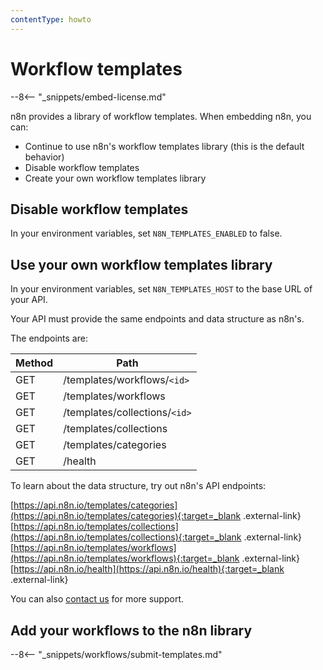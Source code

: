 ```yaml
---
contentType: howto
---
```


# Workflow templates

--8<-- "_snippets/embed-license.md"

n8n provides a library of workflow templates. When embedding n8n, you can:

* Continue to use n8n's workflow templates library (this is the default behavior)
* Disable workflow templates
* Create your own workflow templates library

## Disable workflow templates

In your environment variables, set `N8N_TEMPLATES_ENABLED` to false.

## Use your own workflow templates library

In your environment variables, set `N8N_TEMPLATES_HOST` to the base URL of your API.

Your API must provide the same endpoints and data structure as n8n's.

The endpoints are:

| Method | Path |
| ------ | ---- |
| GET | /templates/workflows/`<id>` |
| GET | /templates/workflows |
| GET | /templates/collections/`<id>` |
| GET | /templates/collections | 
| GET | /templates/categories |
| GET | /health |

To learn about the data structure, try out n8n's API endpoints:

[https://api.n8n.io/templates/categories](https://api.n8n.io/templates/categories){:target=_blank .external-link}  
[https://api.n8n.io/templates/collections](https://api.n8n.io/templates/collections){:target=_blank .external-link}  
[https://api.n8n.io/templates/workflows](https://api.n8n.io/templates/workflows){:target=_blank .external-link}  
[https://api.n8n.io/health](https://api.n8n.io/health){:target=_blank .external-link}  

You can also [contact us](mailto:support@n8n.io) for more support.

## Add your workflows to the n8n library

--8<-- "_snippets/workflows/submit-templates.md"

